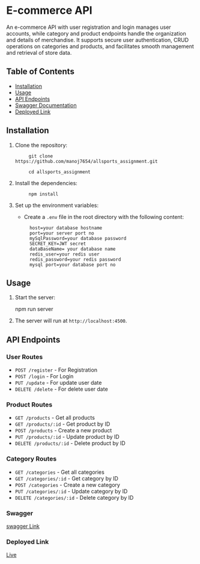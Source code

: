  # E-commerce API

An e-commerce API with user registration and login manages user accounts, while category and product endpoints handle the organization and details of merchandise. It supports secure user authentication, CRUD operations on categories and products, and facilitates smooth management and retrieval of store data.

## Table of Contents

- [Installation](#installation)
- [Usage](#usage)
- [API Endpoints](#api-endpoints)
- [Swagger Documentation](#swagger)
- [Deployed Link](#deployed-link)

## Installation

1. Clone the repository:
    
            git clone https://github.com/manoj7654/allsports_assignment.git
            
            cd allsports_assignment
    

2. Install the dependencies:
    
            npm install
    

3. Set up the environment variables:

    - Create a `.env` file in the root directory with the following content:
        
            host=your database hostname
            port=your server port no 
            mySqlPassword=your database password
            SECRET_KEY=JWT secret
            dataBaseName= your database name
            redis_user=your redis user
            redis_password=your redis password
            mysql port=your database port no
          


## Usage

1. Start the server:
 
    npm run server
    

2. The server will run at `http://localhost:4500`.

## API Endpoints

### User Routes

- `POST /register` - For Registration
- `POST /login` - For Login
- `PUT /update` - For update user date
- `DELETE /delete` - For delete user date

### Product Routes

- `GET /products` - Get all products
- `GET /products/:id` - Get product by ID
- `POST /products` - Create a new product
- `PUT /products/:id` - Update product by ID
- `DELETE /products/:id` - Delete product by ID

### Category Routes

- `GET /categories` - Get all categories
- `GET /categories/:id` - Get category by ID
- `POST /categories` - Create a new category
- `PUT /categories/:id` - Update category by ID
- `DELETE /categories/:id` - Delete category by ID

### Swagger

[swagger Link](https://allsports-j86j.onrender.com/api-docs/)
### Deployed Link
[Live](https://allsports-j86j.onrender.com/)